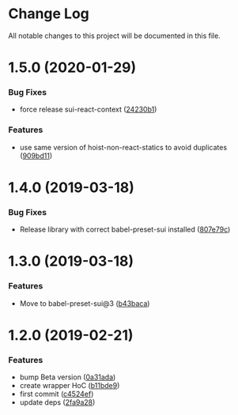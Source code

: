 # Change Log

All notable changes to this project will be documented in this file.

# 1.5.0 (2020-01-29)


### Bug Fixes

* force release sui-react-context ([24230b1](https://github.com/SUI-Components/sui/commit/24230b1ccb68e5db10d33f938202db4cc056c098))


### Features

* use same version of hoist-non-react-statics to avoid duplicates ([909bd11](https://github.com/SUI-Components/sui/commit/909bd116ef7a1d96a61f3dc5c908e083d63804c4))



# 1.4.0 (2019-03-18)


### Bug Fixes

* Release library with correct babel-preset-sui installed ([807e79c](https://github.com/SUI-Components/sui/commit/807e79c505ac62504b57bd545ecc02739a4b20e9))



# 1.3.0 (2019-03-18)


### Features

* Move to babel-preset-sui@3 ([b43baca](https://github.com/SUI-Components/sui/commit/b43baca26583160ca0663d2a8972a9ab83b1d3de))



# 1.2.0 (2019-02-21)


### Features

* bump Beta version ([0a31ada](https://github.com/SUI-Components/sui/commit/0a31ada0ae1933886d2891ad3408c391765d6b40))
* create wrapper HoC ([b11bde9](https://github.com/SUI-Components/sui/commit/b11bde911a7726d6e5c929010ea92d229f96190e))
* first commit ([c4524ef](https://github.com/SUI-Components/sui/commit/c4524ef0274e92ca97ad5637ded76bee7d0f282d))
* update deps ([2fa9a28](https://github.com/SUI-Components/sui/commit/2fa9a285225117117b81847e88513ec96d9ecc60))



